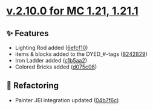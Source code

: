 # [v.2.10.0 for MC 1.21, 1.21.1](https://github.com/XxRexRaptorxX/CityCraft/compare/v.2.10.0-dev1...v.2.10.0-dev6)

## ✨ Features

- Lighting Rod added ([6efcf10](https://github.com/XxRexRaptorxX/CityCraft/commit/6efcf10bde281c242cea12faa820cded5090e5de))
- items & blocks added to the DYED_#-tags ([8242829](https://github.com/XxRexRaptorxX/CityCraft/commit/8242829a6e85a4a9eb19fcf795246000d16f0f54))
- Iron Ladder added ([c1b5aa2](https://github.com/XxRexRaptorxX/CityCraft/commit/c1b5aa2b114af27e7778f48266c028cf6acdec96))
- Colored Bricks added ([d075c06](https://github.com/XxRexRaptorxX/CityCraft/commit/d075c065ba7c62bc6b796e8efbb144243400834f))

## 🔨 Refactoring

- Painter JEI integration updated ([04b7f6c](https://github.com/XxRexRaptorxX/CityCraft/commit/04b7f6c20bca67117a2aca6f20ddc7d0be11e016))

